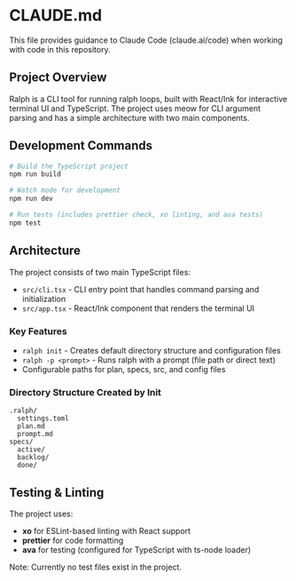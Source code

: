 # CLAUDE.md

This file provides guidance to Claude Code (claude.ai/code) when working with code in this repository.

## Project Overview

Ralph is a CLI tool for running ralph loops, built with React/Ink for interactive terminal UI and TypeScript. The project uses meow for CLI argument parsing and has a simple architecture with two main components.

## Development Commands

```bash
# Build the TypeScript project
npm run build

# Watch mode for development
npm run dev

# Run tests (includes prettier check, xo linting, and ava tests)
npm test
```

## Architecture

The project consists of two main TypeScript files:

- `src/cli.tsx` - CLI entry point that handles command parsing and initialization
- `src/app.tsx` - React/Ink component that renders the terminal UI

### Key Features

- `ralph init` - Creates default directory structure and configuration files
- `ralph -p <prompt>` - Runs ralph with a prompt (file path or direct text)
- Configurable paths for plan, specs, src, and config files

### Directory Structure Created by Init

```
.ralph/
  settings.toml
  plan.md
  prompt.md
specs/
  active/
  backlog/
  done/
```

## Testing & Linting

The project uses:

- **xo** for ESLint-based linting with React support
- **prettier** for code formatting
- **ava** for testing (configured for TypeScript with ts-node loader)

Note: Currently no test files exist in the project.
